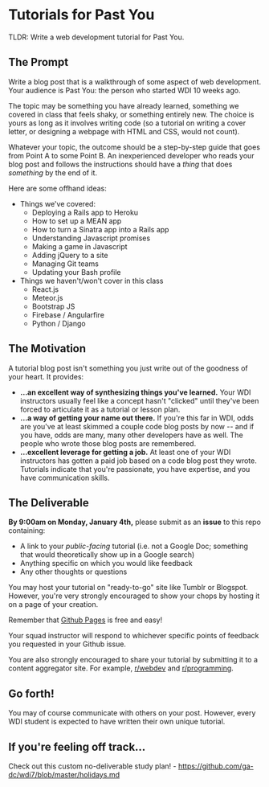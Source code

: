 # Tutorials for Past You

TLDR: Write a web development tutorial for Past You.

## The Prompt

Write a blog post that is a walkthrough of some aspect of web development. Your audience is Past You: the person who started WDI 10 weeks ago.

The topic may be something you have already learned, something we covered in class that feels shaky, or something entirely new. The choice is yours as long as it involves writing code (so a tutorial on writing a cover letter, or designing a webpage with HTML and CSS, would not count).

Whatever your topic, the outcome should be a step-by-step guide that goes from Point A to some Point B. An inexperienced developer who reads your blog post and follows the instructions should have a *thing* that does *something* by the end of it.

Here are some offhand ideas:

- Things we've covered:
  - Deploying a Rails app to Heroku
  - How to set up a MEAN app
  - How to turn a Sinatra app into a Rails app
  - Understanding Javascript promises
  - Making a game in Javascript
  - Adding jQuery to a site
  - Managing Git teams
  - Updating your Bash profile
- Things we haven't/won't cover in this class
  - React.js
  - Meteor.js
  - Bootstrap JS
  - Firebase / Angularfire
  - Python / Django

## The Motivation

A tutorial blog post isn't something you just write out of the goodness of your heart. It provides:

- **...an excellent way of synthesizing things you've learned.** Your WDI instructors usually feel like a concept hasn't "clicked" until they've been forced to articulate it as a tutorial or lesson plan.
- **...a way of getting your name out there.** If you're this far in WDI, odds are you've at least skimmed a couple code blog posts by now -- and if you have, odds are many, many other developers have as well. The people who wrote those blog posts are remembered.
- **...excellent leverage for getting a job.** At least one of your WDI instructors has gotten a paid job based on a code blog post they wrote. Tutorials indicate that you're passionate, you have expertise, and you have communication skills.

## The Deliverable

**By 9:00am on Monday, January 4th,** please submit as an **issue** to this repo containing:

- A link to your *public-facing* tutorial (i.e. not a Google Doc; something that would theoretically show up in a Google search)
- Anything specific on which you would like feedback
- Any other thoughts or questions

You may host your tutorial on "ready-to-go" site like Tumblr or Blogspot. However, you're very strongly encouraged to show your chops by hosting it on a page of your creation.

Remember that [Github Pages](https://pages.github.com/) is free and easy!

Your squad instructor will respond to whichever specific points of feedback you requested in your Github issue.

You are also strongly encouraged to share your tutorial by submitting it to a content aggregator site. For example, [r/webdev](http://reddit.com/r/webdev) and [r/programming](http://reddit.com/r/programming).

## Go forth!

You may of course communicate with others on your post. However, every WDI student is expected to have written their own unique tutorial.

## If you're feeling off track...

Check out this custom no-deliverable study plan! - https://github.com/ga-dc/wdi7/blob/master/holidays.md
